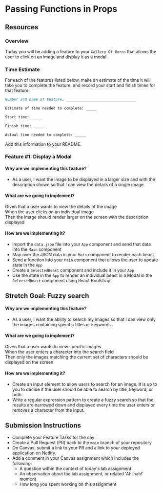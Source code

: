 # Passing Functions in Props

## Resources

### Overview

Today you will be adding a feature to your `Gallery Of Horns` that allows the user to click on an image and display it as a modal.

### Time Estimate

For each of the features listed below, make an estimate of the time it will take you to complete the feature, and record your start and finish times for that feature:

```md
Number and name of feature: ________________________________

Estimate of time needed to complete: _____

Start time: _____

Finish time: _____

Actual time needed to complete: _____
```

Add this information to your README.

### Feature #1: Display a Modal

#### Why are we implementing this feature?

- As a user, I want the image to be displayed in a larger size and with the description shown so that I can view the details of a single image.

#### What are we going to implement?

Given that a user wants to view the details of the image  
When the user clicks on an individual image  
Then the image should render larger on the screen with the description displayed

#### How are we implementing it?

- Import the `data.json` file into your `App` component and send that data into the `Main` component
- Map over the JSON data in your `Main` component to render each beast
- Send a function into your `Main` component that allows the user to update state in the `App`
- Create a `SelectedBeast` component and include it in your `App`
- Use the state in the `App` to render an individual beast in a Modal in the `SelectedBeast` component using React Bootstrap

## Stretch Goal: Fuzzy search

#### Why are we implementing this feature?

- As a user, I want the ability to search my images so that I can view only the images containing specific titles or keywords.

#### What are we going to implement?

Given that a user wants to view specific images  
When the user enters a character into the search field  
Then only the images matching the current set of characters should be displayed on the screen

#### How are we implementing it?

- Create an input element to allow users to search for an image. It is up to you to decide if the user should be able to search by title, keyword, or both.
- Write a regular expression pattern to create a fuzzy search so that the results are narrowed down and displayed every time the user enters or removes a character from the input.

## Submission Instructions

- Complete your Feature Tasks for the day
- Create a Pull Request (PR) back to the `main` branch of your repository
- On Canvas, submit a link to your PR and a link to your deployed application on Netlify. 
- Add a comment in your Canvas assignment which includes the following:
  - A question within the context of today's lab assignment
  - An observation about the lab assignment, or related 'Ah-hah!' moment
  - How long you spent working on this assignment
